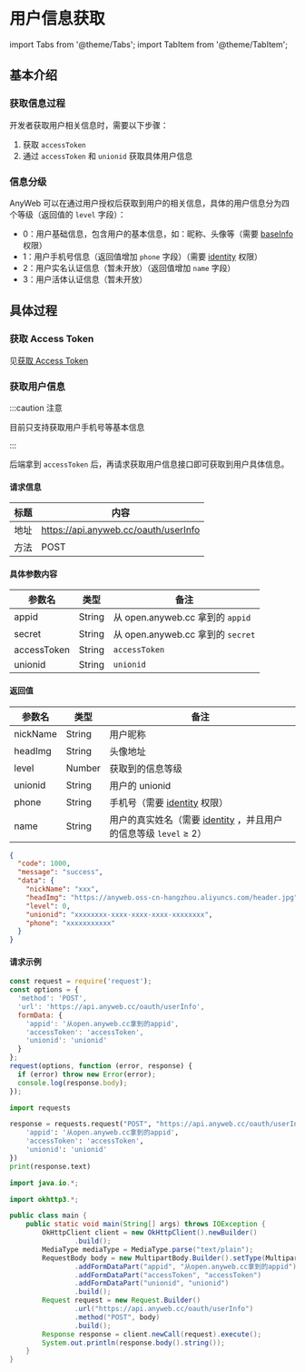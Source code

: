 # 用户信息获取

import Tabs from '@theme/Tabs'; import TabItem from '@theme/TabItem';

## 基本介绍

### 获取信息过程

开发者获取用户相关信息时，需要以下步骤：

1. 获取 `accessToken`
2. 通过 `accessToken` 和 `unionid` 获取具体用户信息

### 信息分级

AnyWeb 可以在通过用户授权后获取到用户的相关信息，具体的用户信息分为四个等级（返回值的 `level` 字段）：

- 0：用户基础信息，包含用户的基本信息，如：昵称、头像等（需要 [baseInfo](https://wiki.anyweb.cc/docs/usage#conflux) 权限）
- 1：用户手机号信息（返回值增加 `phone` 字段）（需要 [identity](https://wiki.anyweb.cc/docs/usage#conflux) 权限）
- 2：用户实名认证信息（暂未开放）（返回值增加 `name` 字段）
- 3：用户活体认证信息（暂未开放）

## 具体过程

### 获取 Access Token

见[获取 Access Token](https://wiki.anyweb.cc/docs/OAuth/accessToken)

### 获取用户信息

:::caution 注意

目前只支持获取用户手机号等基本信息

:::

后端拿到 `accessToken` 后，再请求获取用户信息接口即可获取到用户具体信息。

#### 请求信息

| 标题   | 内容                                   |
|------|--------------------------------------|
| 地址   | https://api.anyweb.cc/oauth/userInfo |
| 方法   | POST                                 |

#### 具体参数内容

| 参数名         | 类型     | 备注                            |
|-------------|--------|-------------------------------|
| appid       | String | 从 open.anyweb.cc 拿到的 `appid`  |
| secret      | String | 从 open.anyweb.cc 拿到的 `secret` |
| accessToken | String | `accessToken`                 |
| unionid     | String | `unionid`                     |

#### 返回值

| 参数名      | 类型     | 备注                                                                                       |
|----------|--------|------------------------------------------------------------------------------------------|
| nickName | String | 用户昵称                                                                                     |
| headImg  | String | 头像地址                                                                                     |
| level    | Number | 获取到的信息等级                                                                                 |
| unionid  | String | 用户的 unionid                                                                              |
| phone    | String | 手机号（需要 [identity](https://wiki.anyweb.cc/docs/usage#conflux) 权限）                         |
| name     | String | 用户的真实姓名（需要 [identity](https://wiki.anyweb.cc/docs/usage#conflux) ，并且用户的信息等级 `level` ≥ 2） |

```json
{
  "code": 1000,
  "message": "success",
  "data": {
    "nickName": "xxx",
    "headImg": "https://anyweb.oss-cn-hangzhou.aliyuncs.com/header.jpg",
    "level": 0,
    "unionid": "xxxxxxxx-xxxx-xxxx-xxxx-xxxxxxxx",
    "phone": "xxxxxxxxxxx"
  }
}
```

#### 请求示例

<Tabs>
<TabItem value="js" label="Node">

```javascript
const request = require('request');
const options = {
  'method': 'POST',
  'url': 'https://api.anyweb.cc/oauth/userInfo',
  formData: {
    'appid': '从open.anyweb.cc拿到的appid',
    'accessToken': 'accessToken',
    'unionid': 'unionid'
  }
};
request(options, function (error, response) {
  if (error) throw new Error(error);
  console.log(response.body);
});
```

</TabItem>
<TabItem value="py" label="Python">

```py
import requests

response = requests.request("POST", "https://api.anyweb.cc/oauth/userInfo", data={
    'appid': '从open.anyweb.cc拿到的appid',
    'accessToken': 'accessToken',
    'unionid': 'unionid'
})
print(response.text)
```

</TabItem>
<TabItem value="java" label="Java">

```java
import java.io.*;

import okhttp3.*;

public class main {
    public static void main(String[] args) throws IOException {
        OkHttpClient client = new OkHttpClient().newBuilder()
                .build();
        MediaType mediaType = MediaType.parse("text/plain");
        RequestBody body = new MultipartBody.Builder().setType(MultipartBody.FORM)
                .addFormDataPart("appid", "从open.anyweb.cc拿到的appid")
                .addFormDataPart("accessToken", "accessToken")
                .addFormDataPart("unionid", "unionid")
                .build();
        Request request = new Request.Builder()
                .url("https://api.anyweb.cc/oauth/userInfo")
                .method("POST", body)
                .build();
        Response response = client.newCall(request).execute();
        System.out.println(response.body().string());
    }
}

```

</TabItem>
</Tabs>


